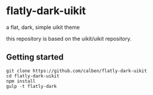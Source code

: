 # flatly-dark-uikit
a flat, dark, simple uikit theme

this repository is based on the uikit/uikit repository.


## Getting started

```
git clone https://github.com/calben/flatly-dark-uikit
cd flatly-dark-uikit
npm install
gulp -t flatly-dark
```


